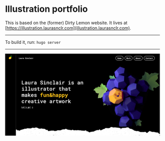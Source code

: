 # Illustration portfolio

This is based on the (former) Dirty Lemon website. It lives at [https://illustration.laurasnclr.com](illustration.laurasnclr.com).

---

To build it, run:
`hugo server`

---

![Screenshot](screenshot.jpg)
